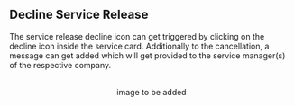 ## Decline Service Release

The service release decline icon can get triggered by clicking on the decline icon inside the service card. Additionally to the cancellation, a message can get added which will get provided to the service manager(s) of the respective company.
<br>
<br>

<p align="center">
image to be added
</p>

<br>
<br>
